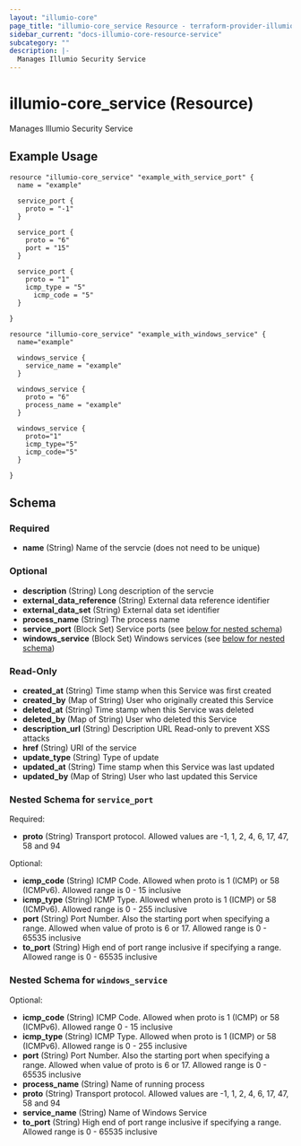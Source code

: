 ```yaml
---
layout: "illumio-core"
page_title: "illumio-core_service Resource - terraform-provider-illumio-core"
sidebar_current: "docs-illumio-core-resource-service"
subcategory: ""
description: |-
  Manages Illumio Security Service
---
```


# illumio-core_service (Resource)

Manages Illumio Security Service

Example Usage
------------

```hcl
resource "illumio-core_service" "example_with_service_port" {
  name = "example"
  
  service_port {
    proto = "-1"
  }

  service_port {
    proto = "6"
    port = "15"
  }

  service_port {
    proto = "1"
    icmp_type = "5"
	  icmp_code = "5"
  }

}

resource "illumio-core_service" "example_with_windows_service" {
  name="example"
  
  windows_service {
    service_name = "example"
  }

  windows_service {
    proto = "6"
    process_name = "example"
  }

  windows_service {
    proto="1"
    icmp_type="5"
    icmp_code="5"
  }

}

```

## Schema

### Required

- **name** (String) Name of the servcie (does not need to be unique)

### Optional

- **description** (String) Long description of the servcie
- **external_data_reference** (String) External data reference identifier
- **external_data_set** (String) External data set identifier
- **process_name** (String) The process name
- **service_port** (Block Set) Service ports (see [below for nested schema](#nestedblock--service_port))
- **windows_service** (Block Set) Windows services (see [below for nested schema](#nestedblock--windows_service))

### Read-Only

- **created_at** (String) Time stamp when this Service was first created
- **created_by** (Map of String) User who originally created this Service
- **deleted_at** (String) Time stamp when this Service was deleted
- **deleted_by** (Map of String) User who deleted this Service
- **description_url** (String) Description URL Read-only to prevent XSS attacks
- **href** (String) URI of the service
- **update_type** (String) Type of update
- **updated_at** (String) Time stamp when this Service was last updated
- **updated_by** (Map of String) User who last updated this Service

<a id="nestedblock--service_port"></a>
### Nested Schema for `service_port`

Required:

- **proto** (String) Transport protocol. Allowed values are -1, 1, 2, 4, 6, 17, 47, 58 and 94

Optional:

- **icmp_code** (String) ICMP Code. Allowed when proto is 1 (ICMP) or 58 (ICMPv6). Allowed range is 0 - 15 inclusive
- **icmp_type** (String) ICMP Type. Allowed when proto is 1 (ICMP) or 58 (ICMPv6). Allowed range is 0 - 255 inclusive
- **port** (String) Port Number. Also the starting port when specifying a range. Allowed when value of proto is 6 or 17. Allowed range is 0 - 65535 inclusive
- **to_port** (String) High end of port range inclusive if specifying a range. Allowed range is 0 - 65535 inclusive


<a id="nestedblock--windows_service"></a>
### Nested Schema for `windows_service`

Optional:

- **icmp_code** (String) ICMP Code. Allowed when proto is 1 (ICMP) or 58 (ICMPv6). Allowed range 0 - 15 inclusive
- **icmp_type** (String) ICMP Type. Allowed when proto is 1 (ICMP) or 58 (ICMPv6). Allowed range is 0 - 255 inclusive
- **port** (String) Port Number. Also the starting port when specifying a range. Allowed when value of proto is 6 or 17. Allowed range is 0 - 65535 inclusive
- **process_name** (String) Name of running process
- **proto** (String) Transport protocol. Allowed values are -1, 1, 2, 4, 6, 17, 47, 58 and 94
- **service_name** (String) Name of Windows Service
- **to_port** (String) High end of port range inclusive if specifying a range. Allowed range is 0 - 65535 inclusive


